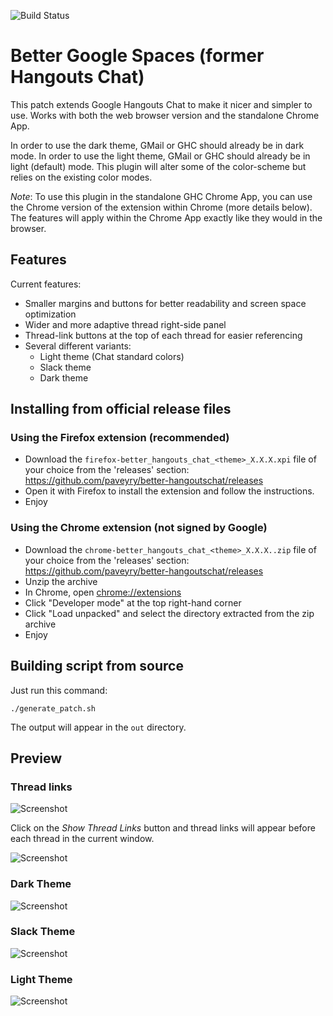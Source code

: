 ![Build Status](https://github.com/paveyry/better-hangoutschat/actions/workflows/build.yml/badge.svg)

Better Google Spaces (former Hangouts Chat)
======================================================

This patch extends Google Hangouts Chat to make it nicer and simpler to use.
Works with both the web browser version and the standalone Chrome App.

In order to use the dark theme, GMail or GHC should already be in dark mode.
In order to use the light theme, GMail or GHC should already be in light (default) mode.
This plugin will alter some of the color-scheme but relies on the existing color modes.

*Note*: To use this plugin in the standalone GHC Chrome App, you can use the Chrome 
version of the extension within Chrome (more details below). The features will apply within
the Chrome App exactly like they would in the browser.

Features
---------

Current features: 

- Smaller margins and buttons for better readability and screen space optimization
- Wider and more adaptive thread right-side panel
- Thread-link buttons at the top of each thread for easier referencing
- Several different variants:
    - Light theme (Chat standard colors)
    - Slack theme
    - Dark theme

Installing from official release files
---------------------------------------

### Using the Firefox extension (recommended)

- Download the `firefox-better_hangouts_chat_<theme>_X.X.X.xpi` file of your choice from the 'releases' section: <https://github.com/paveyry/better-hangoutschat/releases>
- Open it with Firefox to install the extension and follow the instructions.
- Enjoy

### Using the Chrome extension (not signed by Google)

- Download the `chrome-better_hangouts_chat_<theme>_X.X.X..zip` file of your choice from the 'releases' section: <https://github.com/paveyry/better-hangoutschat/releases>
- Unzip the archive
- In Chrome, open <chrome://extensions>
- Click "Developer mode" at the top right-hand corner
- Click "Load unpacked" and select the directory extracted from the zip archive
- Enjoy


Building script from source
----------------------------

Just run this command:

    ./generate_patch.sh

The output will appear in the `out` directory.

Preview
--------

### Thread links
![Screenshot](https://user-images.githubusercontent.com/3884900/88812353-88091500-d1af-11ea-8d3d-579cab4aa143.png)

Click on the *Show Thread Links* button and thread links will appear before each thread in the current window.

![Screenshot](https://user-images.githubusercontent.com/3884900/112030582-5247e080-8b32-11eb-8280-3fe396da923e.png)

### Dark Theme
![Screenshot](https://user-images.githubusercontent.com/3884900/63685721-01f28a80-c7f8-11e9-8522-75446596d574.png)

### Slack Theme
![Screenshot](https://user-images.githubusercontent.com/3884900/63689984-6c5cf800-c803-11e9-864e-ec578353b946.png)

### Light Theme
![Screenshot](https://user-images.githubusercontent.com/3884900/63689983-6c5cf800-c803-11e9-8857-53326ec1d22b.png)
